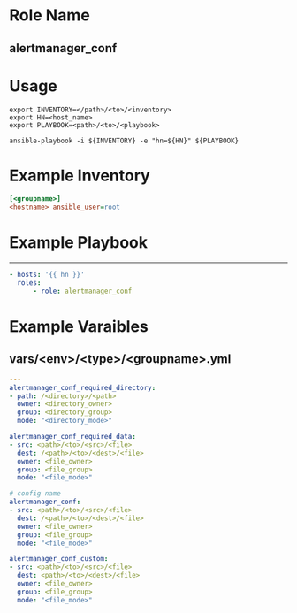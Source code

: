 # Role Name
## alertmanager_conf

# Usage
``` shell
export INVENTORY=</path>/<to>/<inventory>
export HN=<host_name>
export PLAYBOOK=<path>/<to>/<playbook>

ansible-playbook -i ${INVENTORY} -e "hn=${HN}" ${PLAYBOOK}
```

# Example Inventory
``` ini
[<groupname>]
<hostname> ansible_user=root
```

# Example Playbook
----------------
``` yaml
- hosts: '{{ hn }}'
  roles:
      - role: alertmanager_conf
```

# Example Varaibles
## vars/\<env\>/\<type\>/\<groupname\>.yml
``` yaml
---
alertmanager_conf_required_directory:
- path: /<directory>/<path>
  owner: <directory_owner>
  group: <directory_group>
  mode: "<directory_mode>"

alertmanager_conf_required_data:
- src: <path>/<to>/<src>/<file>
  dest: /<path>/<to>/<dest>/<file>
  owner: <file_owner>
  group: <file_group>
  mode: "<file_mode>"

# config name
alertmanager_conf:
- src: <path>/<to>/<src>/<file>
  dest: /<path>/<to>/<dest>/<file>
  owner: <file_owner>
  group: <file_group>
  mode: "<file_mode>"

alertmanager_conf_custom:
- src: <path>/<to>/<src>/<file>
  dest: <path>/<to>/<dest>/<file>
  owner: <file_owner>
  group: <file_group>
  mode: "<file_mode>"
```
